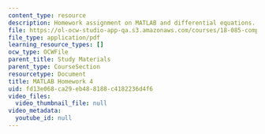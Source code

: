 ```yaml
---
content_type: resource
description: Homework assignment on MATLAB and differential equations.
file: https://ol-ocw-studio-app-qa.s3.amazonaws.com/courses/18-085-computational-science-and-engineering-i-fall-2008/fd13e068ca29eb488188c4182236d4f6_matlab4.pdf
file_type: application/pdf
learning_resource_types: []
ocw_type: OCWFile
parent_title: Study Materials
parent_type: CourseSection
resourcetype: Document
title: MATLAB Homework 4
uid: fd13e068-ca29-eb48-8188-c4182236d4f6
video_files:
  video_thumbnail_file: null
video_metadata:
  youtube_id: null
---
```

